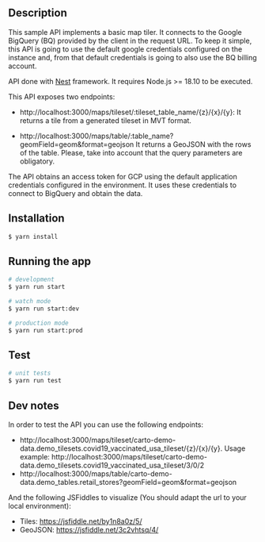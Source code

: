 ## Description

This sample API implements a basic map tiler. It connects to the Google BigQuery (BQ) provided by the client in the request URL.
To keep it simple, this API is going to use the default google credentials configured on the instance and, from that default credentials is going to also use the BQ billing account.

API done with [Nest](https://github.com/nestjs/nest) framework. It requires Node.js >= 18.10 to be executed.

This API exposes two endpoints:

* http://localhost:3000/maps/tileset/:tileset_table_name/{z}/{x}/{y}: It returns a tile from a generated tileset in MVT format.

* http://localhost:3000/maps/table/:table_name?geomField=geom&format=geojson It returns a GeoJSON with the rows of the table. Please, take into account that the query parameters are obligatory.

The API obtains an access token for GCP using the default application credentials configured in the environment. It uses these credentials to connect to BigQuery and obtain the data.

## Installation

```bash
$ yarn install
```

## Running the app

```bash
# development
$ yarn run start

# watch mode
$ yarn run start:dev

# production mode
$ yarn run start:prod
```

## Test

```bash
# unit tests
$ yarn run test
```

## Dev notes
In order to test the API you can use the following endpoints:

- http://localhost:3000/maps/tileset/carto-demo-data.demo_tilesets.covid19_vaccinated_usa_tileset/{z}/{x}/{y}. Usage example: http://localhost:3000/maps/tileset/carto-demo-data.demo_tilesets.covid19_vaccinated_usa_tileset/3/0/2
- http://localhost:3000/maps/table/carto-demo-data.demo_tables.retail_stores?geomField=geom&format=geojson

And the following JSFiddles to visualize (You should adapt the url to your local environment):

- Tiles: https://jsfiddle.net/by1n8a0z/5/
- GeoJSON: https://jsfiddle.net/3c2vhtsq/4/
